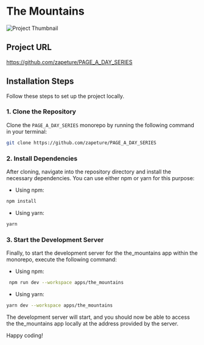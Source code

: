 # The Mountains

![Project Thumbnail](https://cdn.sanity.io/images/lwfqdm3j/production/a7af5ce6f34049a5a2ef566d9192276a03b9b23b-1750x742.png?fit=max&auto=format)

## Project URL

https://github.com/zapeture/PAGE_A_DAY_SERIES

## Installation Steps

Follow these steps to set up the project locally.

### 1. Clone the Repository

Clone the `PAGE_A_DAY_SERIES` monorepo by running the following command in your terminal:

```bash
git clone https://github.com/zapeture/PAGE_A_DAY_SERIES
```

### 2. Install Dependencies
After cloning, navigate into the repository directory and install the necessary dependencies. You can use either npm or yarn for this purpose:

- Using npm:
```bash
npm install
```

- Using yarn:
```bash
yarn
```

### 3. Start the Development Server
Finally, to start the development server for the the_mountains app within the monorepo, execute the following command:

- Using npm:
```bash
 npm run dev --workspace apps/the_mountains
```

- Using yarn:
```bash
yarn dev --workspace apps/the_mountains
```

The development server will start, and you should now be able to access the the_mountains app locally at the address provided by the server.

Happy coding!

